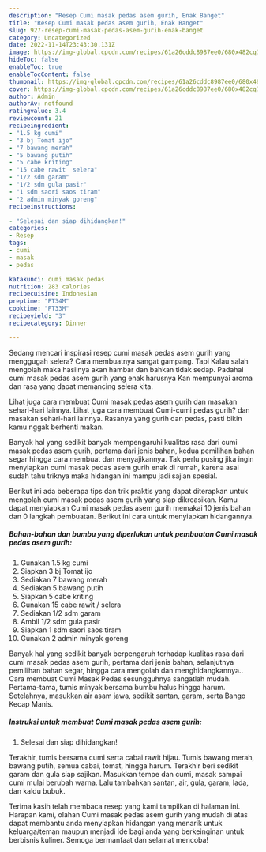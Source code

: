 ```yaml
---
description: "Resep Cumi masak pedas asem gurih, Enak Banget"
title: "Resep Cumi masak pedas asem gurih, Enak Banget"
slug: 927-resep-cumi-masak-pedas-asem-gurih-enak-banget
category: Uncategorized
date: 2022-11-14T23:43:30.131Z
image: https://img-global.cpcdn.com/recipes/61a26cddc8987ee0/680x482cq70/cumi-masak-pedas-asem-gurih-foto-resep-utama.jpg
hideToc: false
enableToc: true
enableTocContent: false
thumbnail: https://img-global.cpcdn.com/recipes/61a26cddc8987ee0/680x482cq70/cumi-masak-pedas-asem-gurih-foto-resep-utama.jpg
cover: https://img-global.cpcdn.com/recipes/61a26cddc8987ee0/680x482cq70/cumi-masak-pedas-asem-gurih-foto-resep-utama.jpg
author: Admin
authorAv: notfound
ratingvalue: 3.4
reviewcount: 21
recipeingredient:
- "1.5 kg cumi"
- "3 bj Tomat ijo"
- "7 bawang merah"
- "5 bawang putih"
- "5 cabe kriting"
- "15 cabe rawit  selera"
- "1/2 sdm garam"
- "1/2 sdm gula pasir"
- "1 sdm saori saos tiram"
- "2 admin minyak goreng"
recipeinstructions:

- "Selesai dan siap dihidangkan!"
categories:
- Resep
tags:
- cumi
- masak
- pedas

katakunci: cumi masak pedas 
nutrition: 283 calories
recipecuisine: Indonesian
preptime: "PT34M"
cooktime: "PT33M"
recipeyield: "3"
recipecategory: Dinner

---
```



Sedang mencari inspirasi resep cumi masak pedas asem gurih yang menggugah selera? Cara membuatnya sangat gampang. Tapi Kalau salah mengolah maka hasilnya akan hambar dan bahkan tidak sedap. Padahal cumi masak pedas asem gurih yang enak harusnya Kan mempunyai aroma dan rasa yang dapat memancing selera kita.


Lihat juga cara membuat Cumi masak pedas asem gurih dan masakan sehari-hari lainnya. Lihat juga cara membuat Cumi-cumi pedas gurih? dan masakan sehari-hari lainnya. Rasanya yang gurih dan pedas, pasti bikin kamu nggak berhenti makan.

Banyak hal yang sedikit banyak mempengaruhi kualitas rasa dari cumi masak pedas asem gurih, pertama dari jenis bahan, kedua pemilihan bahan segar hingga cara membuat dan menyajikannya. Tak perlu pusing jika ingin menyiapkan cumi masak pedas asem gurih enak di rumah, karena asal sudah tahu triknya maka hidangan ini mampu jadi sajian spesial.


Berikut ini ada beberapa tips dan trik praktis yang dapat diterapkan untuk mengolah cumi masak pedas asem gurih yang siap dikreasikan. Kamu dapat menyiapkan Cumi masak pedas asem gurih memakai 10 jenis bahan dan 0 langkah pembuatan. Berikut ini cara untuk menyiapkan hidangannya.

<!--inarticleads1-->

##### Bahan-bahan dan bumbu yang diperlukan untuk pembuatan Cumi masak pedas asem gurih:

1. Gunakan 1.5 kg cumi
1. Siapkan 3 bj Tomat ijo
1. Sediakan 7 bawang merah
1. Sediakan 5 bawang putih
1. Siapkan 5 cabe kriting
1. Gunakan 15 cabe rawit / selera
1. Sediakan 1/2 sdm garam
1. Ambil 1/2 sdm gula pasir
1. Siapkan 1 sdm saori saos tiram
1. Gunakan 2 admin minyak goreng


Banyak hal yang sedikit banyak berpengaruh terhadap kualitas rasa dari cumi masak pedas asem gurih, pertama dari jenis bahan, selanjutnya pemilihan bahan segar, hingga cara mengolah dan menghidangkannya.. Cara membuat Cumi Masak Pedas sesungguhnya sangatlah mudah. Pertama-tama, tumis minyak bersama bumbu halus hingga harum. Setelahnya, masukkan air asam jawa, sedikit santan, garam, serta Bango Kecap Manis. 

<!--inarticleads2-->

##### Instruksi untuk membuat Cumi masak pedas asem gurih:


1. Selesai dan siap dihidangkan!

Terakhir, tumis bersama cumi serta cabai rawit hijau. Tumis bawang merah, bawang putih, semua cabai, tomat, hingga harum. Terakhir beri sedikit garam dan gula siap sajikan. Masukkan tempe dan cumi, masak sampai cumi mulai berubah warna. Lalu tambahkan santan, air, gula, garam, lada, dan kaldu bubuk. 

Terima kasih telah membaca resep yang kami tampilkan di halaman ini. Harapan kami, olahan Cumi masak pedas asem gurih yang mudah di atas dapat membantu anda menyiapkan hidangan yang menarik untuk keluarga/teman maupun menjadi ide bagi anda yang berkeinginan untuk berbisnis kuliner. Semoga bermanfaat dan selamat mencoba!
